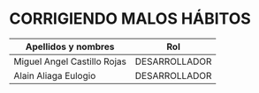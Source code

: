 # CORRIGIENDO MALOS HÁBITOS

| Apellidos y nombres|           Rol             |
|--------------------|---------------------------|
| Miguel Angel Castillo Rojas| DESARROLLADOR |
| Alain Aliaga Eulogio |DESARROLLADOR |
